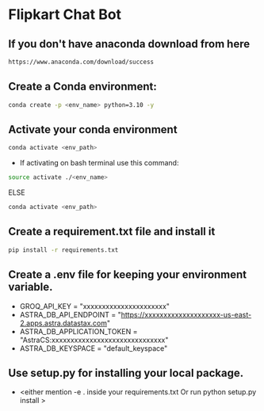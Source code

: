# Flipkart Chat Bot 



## If you don't have anaconda download from here
```bash 
https://www.anaconda.com/download/success 
```
## Create a Conda environment:

```bash
conda create -p <env_name> python=3.10 -y
```
## Activate your conda environment

```bash
conda activate <env_path>
```
- If activating on bash terminal use this command:

```bash
source activate ./<env_name> 
```
ELSE
```bash
conda activate <env_path>
```

## Create a requirement.txt file and install it

```bash
pip install -r requirements.txt
```
## Create a .env file for keeping your environment variable.
- GROQ_API_KEY = "xxxxxxxxxxxxxxxxxxxxxx"
- ASTRA_DB_API_ENDPOINT = "https://xxxxxxxxxxxxxxxxxxxx-us-east-2.apps.astra.datastax.com"
- ASTRA_DB_APPLICATION_TOKEN = "AstraCS:xxxxxxxxxxxxxxxxxxxxxxxxxxxxxx"
- ASTRA_DB_KEYSPACE = "default_keyspace"


## Use setup.py for installing your local package.

- <either mention -e . inside your requirements.txt Or run python setup.py install >
